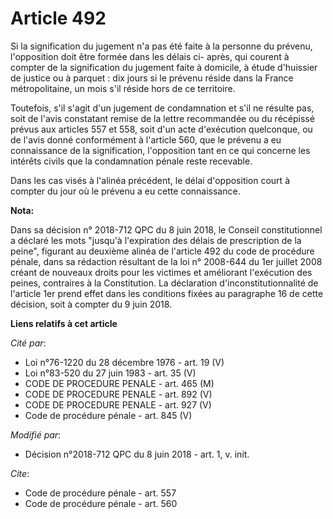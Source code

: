 # Article 492

Si la signification du jugement n'a pas été faite à la personne du prévenu, l'opposition doit être formée dans les délais ci-
après, qui courent à compter de la signification du jugement faite à domicile, à étude d'huissier de justice ou à parquet :
dix jours si le prévenu réside dans la France métropolitaine, un mois s'il réside hors de ce territoire.

Toutefois, s'il s'agit d'un jugement de condamnation et s'il ne résulte pas, soit de l'avis constatant remise de la lettre
recommandée ou du récépissé prévus aux articles 557 et 558, soit d'un acte d'exécution quelconque, ou de l'avis donné
conformément à l'article 560, que le prévenu a eu connaissance de la signification, l'opposition tant en ce qui concerne les
intérêts civils que la condamnation pénale reste recevable.

Dans les cas visés à l'alinéa précédent, le délai d'opposition court à compter du jour où le prévenu a eu cette connaissance.

**Nota:**

Dans sa décision n° 2018-712 QPC du 8 juin 2018, le Conseil constitutionnel a déclaré les mots "jusqu'à l'expiration des
délais de prescription de la peine", figurant au deuxième alinéa de l'article 492 du code de procédure pénale, dans sa
rédaction résultant de la loi n° 2008-644 du 1er juillet 2008 créant de nouveaux droits pour les victimes et améliorant
l'exécution des peines, contraires à la Constitution. La déclaration d'inconstitutionnalité de l'article 1er prend effet dans
les conditions fixées au paragraphe 16 de cette décision, soit à compter du 9 juin 2018.

**Liens relatifs à cet article**

_Cité par_:

  - Loi n°76-1220 du 28 décembre 1976 - art. 19 (V)
  - Loi n°83-520 du 27 juin 1983 - art. 35 (V)
  - CODE DE PROCEDURE PENALE - art. 465 (M)
  - CODE DE PROCEDURE PENALE - art. 892 (V)
  - CODE DE PROCEDURE PENALE - art. 927 (V)
  - Code de procédure pénale - art. 845 (V)

_Modifié par_:

  - Décision n°2018-712 QPC du 8 juin 2018 - art. 1, v. init.

_Cite_:

  - Code de procédure pénale - art. 557
  - Code de procédure pénale - art. 560
